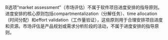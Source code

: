 B选项“market assessment”（市场评估）不属于软件项目进度安排的指导原则。进度安排的核心原则包括compartmentalization（分解任务）、time allocation（时间分配）和effort validation（工作量验证），这些原则用于合理安排项目进度和资源。市场评估是产品规划或需求分析阶段的活动，不属于进度安排的指导原则。